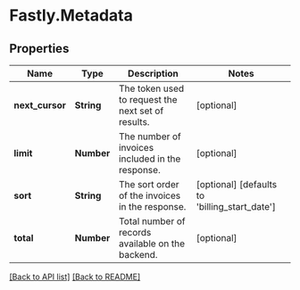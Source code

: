 # Fastly.Metadata

## Properties

Name | Type | Description | Notes
------------ | ------------- | ------------- | -------------
**next_cursor** | **String** | The token used to request the next set of results. | [optional] 
**limit** | **Number** | The number of invoices included in the response. | [optional] 
**sort** | **String** | The sort order of the invoices in the response. | [optional]  [defaults to 'billing_start_date']
**total** | **Number** | Total number of records available on the backend. | [optional] 


[[Back to API list]](../../README.md#endpoints) [[Back to README]](../../README.md)

